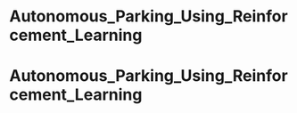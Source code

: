 # Autonomous_Parking_Using_Reinforcement_Learning
# Autonomous_Parking_Using_Reinforcement_Learning
